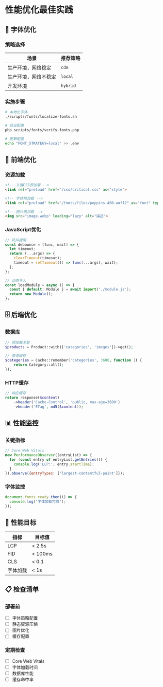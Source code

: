 # 性能优化最佳实践

## 🎯 字体优化

### 策略选择
| 场景 | 推荐策略 |
|------|----------|
| 生产环境，网络稳定 | `cdn` |
| 生产环境，网络不稳定 | `local` |
| 开发环境 | `hybrid` |

### 实施步骤
```bash
# 本地化字体
./scripts/fonts/localize-fonts.sh

# 验证配置
php scripts/fonts/verify-fonts.php

# 更新配置
echo "FONT_STRATEGY=local" >> .env
```

## 🚀 前端优化

### 资源加载
```html
<!-- 关键CSS预加载 -->
<link rel="preload" href="/css/critical.css" as="style">

<!-- 字体预加载 -->
<link rel="preload" href="/fonts/files/poppins-400.woff2" as="font" type="font/woff2" crossorigin>

<!-- 图片懒加载 -->
<img src="image.webp" loading="lazy" alt="描述">
```

### JavaScript优化
```javascript
// 防抖搜索
const debounce = (func, wait) => {
  let timeout;
  return (...args) => {
    clearTimeout(timeout);
    timeout = setTimeout(() => func(...args), wait);
  };
};

// 动态导入
const loadModule = async () => {
  const { default: Module } = await import('./module.js');
  return new Module();
};
```

## 🗄️ 后端优化

### 数据库
```php
// 预加载关联
$products = Product::with(['categories', 'images'])->get();

// 查询缓存
$categories = Cache::remember('categories', 3600, function () {
    return Category::all();
});
```

### HTTP缓存
```php
// 响应缓存
return response($content)
    ->header('Cache-Control', 'public, max-age=3600')
    ->header('ETag', md5($content));
```

## 📊 性能监控

### 关键指标
```javascript
// Core Web Vitals
new PerformanceObserver((entryList) => {
  for (const entry of entryList.getEntries()) {
    console.log('LCP:', entry.startTime);
  }
}).observe({entryTypes: ['largest-contentful-paint']});
```

### 字体监控
```javascript
document.fonts.ready.then(() => {
  console.log('字体加载完成');
});
```

## 🎯 性能目标

| 指标 | 目标值 |
|------|--------|
| LCP | < 2.5s |
| FID | < 100ms |
| CLS | < 0.1 |
| 字体加载 | < 1s |

## 📋 检查清单

### 部署前
- [ ] 字体策略配置
- [ ] 静态资源压缩
- [ ] 图片优化
- [ ] 缓存配置

### 定期检查
- [ ] Core Web Vitals
- [ ] 字体加载时间
- [ ] 数据库性能
- [ ] 缓存命中率